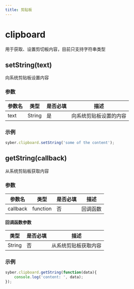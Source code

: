 ```yaml
---
title: 剪贴板
---
```



# clipboard

用于获取、设置剪切板内容，目前只支持字符串类型

## setString(text)
向系统剪贴板设置内容

### 参数
| 参数名 | 类型   | 是否必填 | 描述                   |
| ------ | ------ | -------- | ---------------------- |
| text   | String | 是       | 向系统剪贴板设置的内容 |

### 示例
```js
syber.clipboard.setString('some of the content');
```


## getString(callback)
从系统剪贴板获取内容

### 参数
| 参数名   | 类型     | 是否必填 | 描述     |
| -------- | -------- | -------- | -------- |
| callback | function | 否       | 回调函数 |

**回调函数参数**

| 类型   | 是否必填 | 描述                 |
| ------ | -------- | -------------------- |
| String | 否       | 从系统剪贴板获取内容 |

### 示例

```js
syber.clipboard.getString(function(data){
	console.log('content: ', data);
});
```

